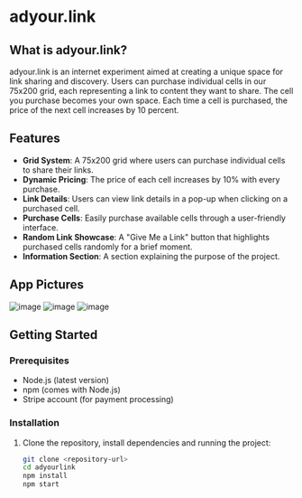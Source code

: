 # adyour.link

## What is adyour.link?

adyour.link is an internet experiment aimed at creating a unique space for link sharing and discovery. Users can purchase individual cells in our 75x200 grid, each representing a link to content they want to share. The cell you purchase becomes your own space. Each time a cell is purchased, the price of the next cell increases by 10 percent.

## Features

- **Grid System**: A 75x200 grid where users can purchase individual cells to share their links.
- **Dynamic Pricing**: The price of each cell increases by 10% with every purchase.
- **Link Details**: Users can view link details in a pop-up when clicking on a purchased cell.
- **Purchase Cells**: Easily purchase available cells through a user-friendly interface.
- **Random Link Showcase**: A "Give Me a Link" button that highlights purchased cells randomly for a brief moment.
- **Information Section**: A section explaining the purpose of the project.


## App Pictures

![image](https://github.com/user-attachments/assets/2e5e6b45-2f3a-4b13-8ff3-e695f888489f)
![image](https://github.com/user-attachments/assets/c2e737a2-e22c-4e92-a230-94f0f29b0f4c)
![image](https://github.com/user-attachments/assets/7e6b7240-79a9-43f4-bb4d-57b8b965e2d5)


## Getting Started

### Prerequisites

- Node.js (latest version)
- npm (comes with Node.js)
- Stripe account (for payment processing)

### Installation

1. Clone the repository, install dependencies and running the project:

   ```bash
   git clone <repository-url>
   cd adyourlink
   npm install
   npm start
